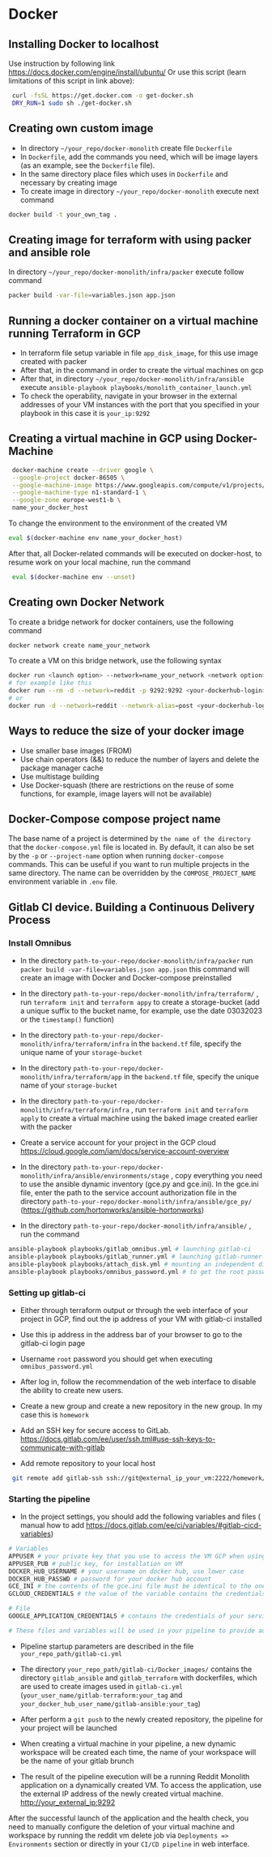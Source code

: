 # Docker

## Installing Docker to localhost

Use instruction by following link <https://docs.docker.com/engine/install/ubuntu/>
Or use this script (learn limitations of this script in link above):

```bash
 curl -fsSL https://get.docker.com -o get-docker.sh
 DRY_RUN=1 sudo sh ./get-docker.sh
 ```

## Creating own custom image

* In directory `~/your_repo/docker-monolith` create file `Dockerfile`
* In `Dockerfile`, add the commands you need, which will be image layers (as an example, see the `Dockerfile` file).
* In the same directory place files which uses in `Dockerfile` and necessary by creating image
* To create image in directory `~/your_repo/docker-monolith` execute next command

```bash
docker build -t your_own_tag .
```

## Creating image for terraform with using packer and ansible role

In directory `~/your_repo/docker-monolith/infra/packer` execute follow command

```bash
packer build -var-file=variables.json app.json
```

## Running a docker container on a virtual machine running Terraform in GCP

* In terraform file setup variable in file `app_disk_image`, for this use image created with packer
* After that, in the command in order to create the virtual machines on gcp
* After that, in directory `~/your_repo/docker-monolith/infra/ansible` execute `ansible-playbook playbooks/monolith_container_launch.yml`
* To check the operability, navigate in your browser in the external addresses of your VM instances with the port that you specified in your playbook in this case it is `your_ip:9292`

## Creating a virtual machine in GCP using Docker-Machine

```bash
 docker-machine create --driver google \
 --google-project docker-86505 \
 --google-machine-image https://www.googleapis.com/compute/v1/projects/ubuntu-os-cloud/global/images/family/ubuntu-1804-lts \
 --google-machine-type n1-standard-1 \
 --google-zone europe-west1-b \
 name_your_docker_host
```

To change the environment to the environment of the created VM

```bash
eval $(docker-machine env name_your_docker_host)
```

After that, all Docker-related commands will be executed on docker-host, to resume work on your local machine, run the command

```bash
 eval $(docker-machine env --unset)
```

## Creating own Docker Network

To create a bridge network for docker containers, use the following command

```bash
docker network create name_your_network
```

To create a VM on this bridge network, use the following syntax

```bash
docker run <launch option> --network=name_your_network <network option> your_image
# for example like this
docker run --rm -d --network=reddit -p 9292:9292 <your-dockerhub-login>/ui:1.0
# or
docker run -d --network=reddit --network-alias=post <your-dockerhub-login>/post:1.0
```

## Ways to reduce the size of your docker image

* Use smaller base images (FROM)
* Use chain operators (&&) to reduce the number of layers and delete the package manager cache
* Use multistage building
* Use Docker-squash (there are restrictions on the reuse of some functions, for example, image layers will not be available)

## Docker-Compose compose project name

The base name of a project is determined by `the name of the directory` that the `docker-compose.yml` file is located in.
By default, it can also be set by the `-p` or `--project-name` option when running `docker-compose` commands.
This can be useful if you want to run multiple projects in the same directory. The name can be overridden by the `COMPOSE_PROJECT_NAME` environment variable
in `.env` file.

## Gitlab CI device. Building a Continuous Delivery Process

### Install Omnibus

* In the directory `path-to-your-repo/docker-monolith/infra/packer` run `packer build -var-file=variables.json app.json` this command will create an image with Docker and Docker-compose preinstalled

* In the directory `path-to-your-repo/docker-monolith/infra/terraform/` , run `terraform init` and `terraform appy` to create a storage-bucket (add a unique suffix to the bucket name, for example, use the date 03032023 or the `timestamp()` function)

* In the directory `path-to-your-repo/docker-monolith/infra/terraform/infra`  in the `backend.tf` file, specify the unique name of your `storage-bucket`

* In the directory  `path-to-your-repo/docker-monolith/infra/terraform/app`  in the `backend.tf` file, specify the unique name of your `storage-bucket`

* In the directory `path-to-your-repo/docker-monolith/infra/terraform/infra` , run `terraform init` and `terraform apply` to create a virtual machine using the baked image created earlier with the packer

* Create a service account for your project in the GCP cloud <https://cloud.google.com/iam/docs/service-account-overview>

* In the directory `path-to-your-repo/docker-monolith/infra/ansible/environments/stage` , copy everything you need to use the ansible dynamic inventory (gce.py and gce.ini). In the gce.ini file, enter the path to the service account authorization file in the directory `path-to-your-repo/docker-monolith/infra/ansible/gce_py/` (<https://github.com/hortonworks/ansible-hortonworks>)

* In the directory `path-to-your-repo/docker-monolith/infra/ansible/` , run the command

```bash
ansible-playbook playbooks/gitlab_omnibus.yml # launching gitlab-ci
ansible-playbook playbooks/gitlab_runner.yml # launching gitlab-runner for pipeline. To launch, you need to copy and paste the token into your role, which is launched by this playbook <https://docs.gitlab.com/runner/>
ansible-playbook playbooks/attach_disk.yml # mounting an independent disk in which the cache of gitlab-ci and runner containers will be stored if you need to recreate a VM
ansible-playbook playbooks/omnibus_password.yml # to get the root password at the first launch of gitlab-ci. The password file will be deleted a day after you log in to your gitlab-ci (it is recommended to change it)
```

### Setting up gitlab-ci

* Either through terraform output or through the web interface of your project in GCP, find out the ip address of your VM with gitlab-ci installed

* Use this ip address in the address bar of your browser to go to the gitlab-ci login page

* Username `root` password you should get when executing `omnibus_password.yml`

* After log in, follow the recommendation of the web interface to disable the ability to create new users.

* Create a new group and create a new repository in the new group. In my case this is `homework`

* Add an SSH key for secure access to GitLab. <https://docs.gitlab.com/ee/user/ssh.tml#use-ssh-keys-to-communicate-with-gitlab>

* Add remote repository to your local host

```bash
 git remote add gitlab-ssh ssh://git@external_ip_your_vm:2222/homework/homework.git # pay attention to ssh:// just git@external_ip...homework.git it won't work
```

### Starting the pipeline

* In the project settings, you should add the following variables and files ( manual how to add <https://docs.gitlab.com/ee/ci/variables/#gitlab-cicd-variables>)

```bash
# Variables
APPUSER # your private key that you use to access the VM GCP when using terraform and ansible
APPUSER_PUB # public key, for installation on VM
DOCKER_HUB_USERNAME # your username on docker hub, use lower case
DOCKER_HUB_PASSWD # password for your docker hub account
GCE_INI # the contents of the gce.ini file must be identical to the one you specified when setting up the ansible inventory
GCLOUD_CREDENTIALS # the value of the variable contains the credentials of your service account. Used for dynamic generation when the ansible is running

# File
GOOGLE_APPLICATION_CREDENTIALS # contains the credentials of your service account. (your_cred.json file). Used to work terraform in your pipeline

# These files and variables will be used in your pipeline to provide authorizations and dynamic generation of some files inside your pipeline
```

* Pipeline startup parameters are described in the file `your_repo_path/gitlab-ci.yml`

* The directory `your_repo_path/gitlab-ci/Docker_images/`  contains the directory `gitlab_ansible` and `gitlab_terraform` with dockerfiles, which are used to create images used in `gitlab-ci.yml` (`your_user_name/gitlab-terraform:your_tag` and `your_docker_hub_user_name/gitlab-ansible:your_tag`)

* After perform a `git push` to the newly created repository, the pipeline for your project will be launched

* When creating a virtual machine in your pipeline, a new dynamic workspace will be created each time, the name of your workspace will be the name of your gitlab brunch

* The result of the pipeline execution will be a running Reddit Monolith application on a dynamically created VM. To access the application, use the external IP address of the newly created virtual machine. <http://your_external_ip:9292>

After the successful launch of the application and the health check, you need to manually configure the deletion of your virtual machine and workspace by running the reddit vm delete job via `Deployments => Environments` section or directly in your `CI/CD pipeline` in web interface.
